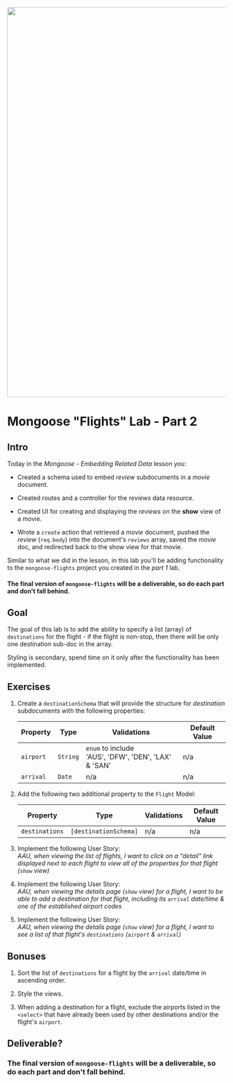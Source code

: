 
<img src="https://i.imgur.com/Y74xxoD.jpg" width="900">

# Mongoose "Flights" Lab - Part 2

## Intro

Today in the _Mongoose - Embedding Related Data_ lesson you:

- Created a schema used to embed _review_ subdocuments in a _movie_ document.

- Created routes and a controller for the _reviews_ data resource.

- Created UI for creating and displaying the _reviews_ on the **show** view of a movie.

- Wrote a `create` action that retrieved a _movie_ document, pushed the _review_ (`req.body`) into the document's `reviews` array, saved the _movie_ doc, and redirected back to the show view for that movie.

Similar to what we did in the lesson, in this lab you'll be adding functionality to the `mongoose-flights` project you created in the _part 1_ lab.

#### The final version of `mongoose-flights` will be a deliverable, so do each part and don't fall behind.

## Goal

The goal of this lab is to add the ability to specify a list (array) of `destinations` for the flight - if the flight is non-stop, then there will be only one destination sub-doc in the array.

Styling is secondary, spend time on it only after the functionality has been implemented.

## Exercises

1. Create a `destinationSchema` that will provide the structure for _destination_ subdocuments with the following properties:

	| Property | Type | Validations | Default Value |
	|---|---|---|---|
	| `airport`| `String`| `enum` to include<br>'AUS', 'DFW', 'DEN', 'LAX' & 'SAN' | n/a |
	| `arrival`| `Date`| n/a | n/a | 

2. Add the following two additional property to the `Flight` Model:

	| Property | Type | Validations | Default Value |
	|---|---|---|---|
	| `destinations`| `[destinationSchema]`| n/a | n/a | 

3. Implement the following User Story:<br>_AAU, when viewing the list of flights, I want to click on a "detail" link displayed next to each flight to view all of the properties for that flight (`show` view)_

4. Implement the following User Story:<br>_AAU, when viewing the details page (`show` view) for a flight, I want to be able to add a destination for that flight, including its `arrival` date/time & one of the established airport codes_

5. Implement the following User Story:<br>_AAU, when viewing the details page (`show` view) for a flight, I want to see a list of that flight's `destinations` (`airport` & `arrival`)_


## Bonuses

1. Sort the list of `destinations` for a flight by the `arrival` date/time in ascending order.

2. Style the views.

3. When adding a destination for a flight, exclude the airports listed in the `<select>` that have already been used by other destinations and/or the flight's `airport`.

## Deliverable?

### The final version of `mongoose-flights` will be a deliverable, so do each part and don't fall behind.
